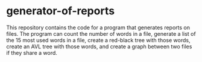 # generator-of-reports
This repository contains the code for a program that generates reports on files. The program can count the number of words in a file, generate a list of the 15 most used words in a file, create a red-black tree with those words, create an AVL tree with those words, and create a graph between two files if they share a word.
